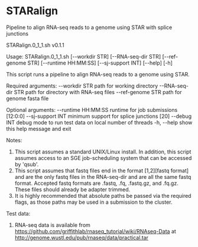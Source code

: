 # STARalign
Pipeline to align RNA-seq reads to a genome using STAR with splice junctions

STARalign.0_1_1.sh v0.1.1 

Usage: STARalign.0_1_1.sh [--workdir STR] [--RNA-seq-dir STR] [--ref-genome STR]
       [--runtime HH:MM:SS] [--sj-support INT] [--help] [-h]

This script runs a pipeline to align RNA-seq reads to a genome using STAR.

Required arguments:
       --workdir STR       path for working directory
       --RNA-seq-dir STR   path for directory with RNA-seq files
       --ref-genome STR    path for genome fasta file

Optional arguments:
       --runtime HH:MM:SS  runtime for job submissions [12:0:0]
       --sj-support INT    minimum support for splice junctions [20]
       --debug INT         debug mode to run test data on local number of threads
       -h, --help          show this help message and exit

Notes:
   1. This script assumes a standard UNIX/Linux install. In addition, this script
      assumes access to an SGE job-scheduling system that can be accessed by 'qsub'.
   2. This script assumes that fastq files end in the format [1,2][fastq format] and 
      are the only fastq files in the RNA-seq-dir and are all the same fastq format.
      Accepted fastq formats are .fastq, .fq, .fastq.gz, and .fq.gz. These files
      should already be adapter trimmed.
   3. It is highly recommended that absolute paths be passed via the required
      flags, as those paths may be used in a submission to the cluster.

Test data:
   1. RNA-seq data is available from https://github.com/griffithlab/rnaseq_tutorial/wiki/RNAseq-Data
	    at http://genome.wustl.edu/pub/rnaseq/data/practical.tar
